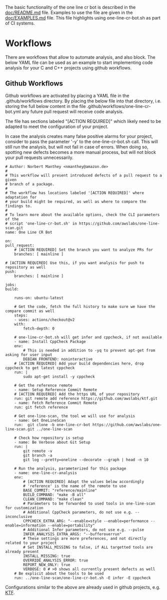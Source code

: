 The basic functionality of the one line cr bot is described in the [doc/README.md](https://github.com/awslabs/one-line-scan/blob/master/doc/README.md)
file. Examples to use the file are given in the [doc/EXAMPLES.md](https://github.com/awslabs/one-line-scan/blob/master/doc/EXAMPLES.md) file. This file
highlights using one-line-cr-bot.sh as part of CI systems.

# Workflows

There are workflows that allow to automate analysis, and also block. The below
YAML file can be used as an example to start implementing code analysis for your
C and C++ projects using github workflows.

## Github Workflows

Github workflows are activated by placing a YAML file in the .github/workflows
directory. By placing the below file into that directory, i.e. storing the full
below content in the file .github/workflows/one-line-cr-bot.yml any future pull
request will receive code analysis.

The file has sections labeled "[ACTION REQUIRED]" which likely need to be
adapted to meet the configuration of your project.

In case the analysis creates many false positive alarms for your project,
consider to pass the parameter '-y' to the one-line-cr-bot.sh call. This will
still run the analysis, but will not fail in case of errors. When doing so,
spotting new defects becomes a more manual process, but will not block your pull
requests unnecessarily.

    # Author: Norbert Manthey <nmanthey@amazon.de>
    #
    # This workflow will present introduced defects of a pull request to a given
    # branch of a package.
    #
    # The workflow has locations labeled '[ACTION REQUIRED]' where adaptation for
    # your build might be required, as well as where to compare the findings to.
    #
    # To learn more about the available options, check the CLI parameters of the
    # script 'one-line-cr-bot.sh' in https://github.com/awslabs/one-line-scan.git
    name: One Line CR Bot

    on:
    pull_request:
        # [ACTION REQUIRED] Set the branch you want to analyze PRs for
        branches: [ mainline ]

    # [ACTION REQUIRED] Use this, if you want analysis for push to repository as well
    push:
        branches: [ mainline ]

    jobs:
    build:

        runs-on: ubuntu-latest

        # Get the code, fetch the full history to make sure we have the compare commit as well
        steps:
        - uses: actions/checkout@v2
        with:
            fetch-depth: 0

        # one-line-cr-bot.sh will get infer and cppcheck, if not available
        - name: Install CppCheck Package
        env:
            # This is needed in addition to -yq to prevent apt-get from asking for user input
            DEBIAN_FRONTEND: noninteractive
        # [ACTION REQUIRED] Add your build dependencies here, drop cppcheck to get latest cppcheck
        run: |
            sudo apt-get install -y cppcheck

        # Get the reference remote
        - name: Setup Reference Commit Remote
        # [ACTION REQUIRED] Add the https URL of your repository
        run: git remote add reference https://github.com/awslabs/ktf.git
        - name: Fetch Reference Commit Remote
        run: git fetch reference

        # Get one-line-scan, the tool we will use for analysis
        - name: Get OneLineScan
        run:  git clone -b one-line-cr-bot https://github.com/awslabs/one-line-scan.git ../one-line-scan

        # Check how repository is setup
        - name: Be Verbose about Git Setup
        run: |
            git remote -v
            git branch -a
            git log --pretty=oneline --decorate --graph | head -n 10

        # Run the analysis, parameterized for this package
        - name: one-line-cr-analysis
        env:
            # [ACTION REQUIRED] Adapt the values below accordingly
            # 'reference' is the name of the remote to use
            BASE_COMMIT: "reference/mainline"
            BUILD_COMMAND: "make -B all"
            CLEAN_COMMAND: "make clean"
            # Parameters to be forwarded to used tools in one-line-scan for customization
            # Additional CppCheck parameters, do not use e.g. --inconclusive
            CPPCHECK_EXTRA_ARG: "--enable=style --enable=performance --enable=information --enable=portability"
            # Additional Infer parameters, do not use e.g. --pulse
            INFER_ANALYSIS_EXTRA_ARGS: "--bufferoverrun"
            # These settings are more preferences, and not directly related to your project
            # Set INSTALL_MISSING to false, if ALL targetted tools are already present
            INSTALL_MISSING: true
            OVERRIDE_ANALYSIS_ERROR: true
            REPORT_NEW_ONLY: true
            VERBOSE: 0 # >0 shows all currently present defects as well
        # Be explicit about the tools to be used
        run: ../one-line-scan/one-line-cr-bot.sh -E infer -E cppcheck

Configurations similar to the above are already used in github projects, e.g. [KTF](https://github.com/awslabs/ktf/blob/mainline/.github/workflows/one-line-cr-bot.yml).
